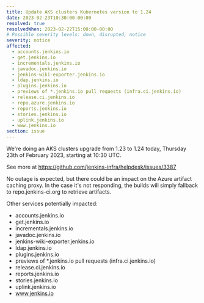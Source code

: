 ```yaml
---
title: Update AKS clusters Kubernetes version to 1.24
date: 2023-02-23T10:30:00-00:00
resolved: true
resolvedWhen: 2023-02-22T15:00:00-00:00
# Possible severity levels: down, disrupted, notice
severity: notice
affected:
  - accounts.jenkins.io
  - get.jenkins.io
  - incrementals.jenkins.io
  - javadoc.jenkins.io
  - jenkins-wiki-exporter.jenkins.io
  - ldap.jenkins.io
  - plugins.jenkins.io
  - previews of *.jenkins.io pull requests (infra.ci.jenkins.io)
  - release.ci.jenkins.io
  - repo.azure.jenkins.io
  - reports.jenkins.io
  - stories.jenkins.io
  - uplink.jenkins.io
  - www.jenkins.io
section: issue
---
```


We're doing an AKS clusters upgrade from 1.23 to 1.24 today, Thursday 23th of February 2023, starting at 10:30 UTC.

See more at https://github.com/jenkins-infra/helpdesk/issues/3387

No outage is expected, but there could be an impact on the Azure artifact caching proxy.
In the case it's not responding, the builds will simply fallback to repo.jenkins-ci.org to retrieve artifacts.

Other services potentially impacted:
  - accounts.jenkins.io
  - get.jenkins.io
  - incrementals.jenkins.io
  - javadoc.jenkins.io
  - jenkins-wiki-exporter.jenkins.io
  - ldap.jenkins.io
  - plugins.jenkins.io
  - previews of *.jenkins.io pull requests (infra.ci.jenkins.io)
  - release.ci.jenkins.io
  - reports.jenkins.io
  - stories.jenkins.io
  - uplink.jenkins.io
  - www.jenkins.io
